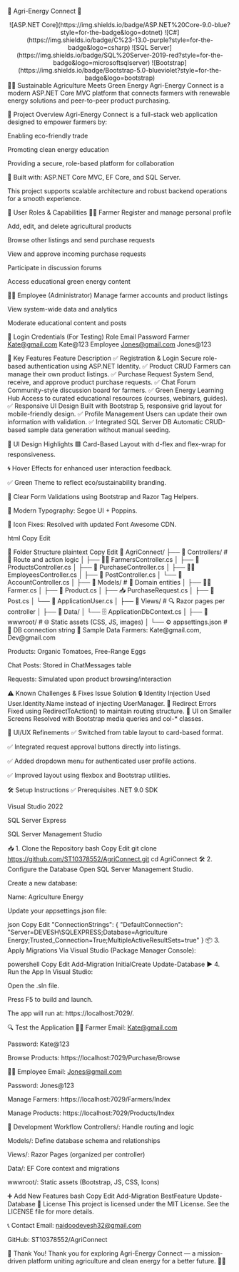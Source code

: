 🌱 Agri-Energy Connect 🔋
<div align="center"> ![ASP.NET Core](https://img.shields.io/badge/ASP.NET%20Core-9.0-blue?style=for-the-badge&logo=dotnet) ![C#](https://img.shields.io/badge/C%23-13.0-purple?style=for-the-badge&logo=csharp) ![SQL Server](https://img.shields.io/badge/SQL%20Server-2019-red?style=for-the-badge&logo=microsoftsqlserver) ![Bootstrap](https://img.shields.io/badge/Bootstrap-5.0-blueviolet?style=for-the-badge&logo=bootstrap) </div>
🧑‍🌾 Sustainable Agriculture Meets Green Energy
Agri-Energy Connect is a modern ASP.NET Core MVC platform that connects farmers with renewable energy solutions and peer-to-peer product purchasing.

🧾 Project Overview
Agri-Energy Connect is a full-stack web application designed to empower farmers by:

Enabling eco-friendly trade

Promoting clean energy education

Providing a secure, role-based platform for collaboration

🔧 Built with: ASP.NET Core MVC, EF Core, and SQL Server.

This project supports scalable architecture and robust backend operations for a smooth experience.

👥 User Roles & Capabilities
🧑‍🌾 Farmer
Register and manage personal profile

Add, edit, and delete agricultural products

Browse other listings and send purchase requests

View and approve incoming purchase requests

Participate in discussion forums

Access educational green energy content

👩‍💼 Employee (Administrator)
Manage farmer accounts and product listings

View system-wide data and analytics

Moderate educational content and posts

🔐 Login Credentials (For Testing)
Role	Email	Password
Farmer	Kate@gmail.com	Kate@123
Employee	Jones@gmail.com	Jones@123

🚀 Key Features
Feature	Description
✅ Registration & Login	Secure role-based authentication using ASP.NET Identity.
✅ Product CRUD	Farmers can manage their own product listings.
✅ Purchase Request System	Send, receive, and approve product purchase requests.
✅ Chat Forum	Community-style discussion board for farmers.
✅ Green Energy Learning Hub	Access to curated educational resources (courses, webinars, guides).
✅ Responsive UI Design	Built with Bootstrap 5, responsive grid layout for mobile-friendly design.
✅ Profile Management	Users can update their own information with validation.
✅ Integrated SQL Server DB	Automatic CRUD-based sample data generation without manual seeding.

🎨 UI Design Highlights
🟩 Card-Based Layout with d-flex and flex-wrap for responsiveness.

🌀 Hover Effects for enhanced user interaction feedback.

✅ Green Theme to reflect eco/sustainability branding.

📝 Clear Form Validations using Bootstrap and Razor Tag Helpers.

💎 Modern Typography: Segoe UI + Poppins.

🔧 Icon Fixes: Resolved with updated Font Awesome CDN.

html
Copy
Edit
<link rel="stylesheet" href="https://cdnjs.cloudflare.com/ajax/libs/font-awesome/6.5.0/css/all.min.css" />
📁 Folder Structure
plaintext
Copy
Edit
📁 AgriConnect/
├── 📂 Controllers/               # 🎯 Route and action logic
│   ├── 🧑‍🌾 FarmersController.cs
│   ├── 🍅 ProductsController.cs
│   ├── 🛒 PurchaseController.cs
│   ├── 👨‍💼 EmployeesController.cs
│   ├── 📝 PostController.cs
│   └── 🔐 AccountController.cs
│
├── 📂 Models/                    # 🧩 Domain entities
│   ├── 🧑‍🌾 Farmer.cs
│   ├── 🍅 Product.cs
│   ├── 📥 PurchaseRequest.cs
│   ├── 📝 Post.cs
│   └── 👤 ApplicationUser.cs
│
├── 📂 Views/                     # 🔍 Razor pages per controller
│
├── 📂 Data/
│   └── 🗄️ ApplicationDbContext.cs
│
├── 📂 wwwroot/                   # 🌐 Static assets (CSS, JS, images)
│
└── ⚙️ appsettings.json           # 🔗 DB connection string
🧪 Sample Data
Farmers: Kate@gmail.com, Dev@gmail.com

Products: Organic Tomatoes, Free-Range Eggs

Chat Posts: Stored in ChatMessages table

Requests: Simulated upon product browsing/interaction

⚠️ Known Challenges & Fixes
Issue	Solution
🔒 Identity Injection	Used User.Identity.Name instead of injecting UserManager<IdentityUser>.
🔁 Redirect Errors	Fixed using RedirectToAction() to maintain routing structure.
📱 UI on Smaller Screens	Resolved with Bootstrap media queries and col-* classes.

🔄 UI/UX Refinements
✅ Switched from table layout to card-based format.

✅ Integrated request approval buttons directly into listings.

✅ Added dropdown menu for authenticated user profile actions.

✅ Improved layout using flexbox and Bootstrap utilities.

🛠️ Setup Instructions
✅ Prerequisites
.NET 9.0 SDK

Visual Studio 2022

SQL Server Express

SQL Server Management Studio

📥 1. Clone the Repository
bash
Copy
Edit
git clone https://github.com/ST10378552/AgriConnect.git
cd AgriConnect
🛠️ 2. Configure the Database
Open SQL Server Management Studio.

Create a new database:

Name: Agriculture Energy

Update your appsettings.json file:

json
Copy
Edit
"ConnectionStrings": {
  "DefaultConnection": "Server=DEVESH\\SQLEXPRESS;Database=Agriculture Energy;Trusted_Connection=True;MultipleActiveResultSets=true"
}
📦 3. Apply Migrations
Via Visual Studio (Package Manager Console):

powershell
Copy
Edit
Add-Migration InitialCreate
Update-Database
▶️ 4. Run the App
In Visual Studio:

Open the .sln file.

Press F5 to build and launch.

The app will run at: https://localhost:7029/.

🔍 Test the Application
👩‍🌾 Farmer
Email: Kate@gmail.com

Password: Kate@123

Browse Products: https://localhost:7029/Purchase/Browse

👨‍💼 Employee
Email: Jones@gmail.com

Password: Jones@123

Manage Farmers: https://localhost:7029/Farmers/Index

Manage Products: https://localhost:7029/Products/Index

🧱 Development Workflow
Controllers/: Handle routing and logic

Models/: Define database schema and relationships

Views/: Razor Pages (organized per controller)

Data/: EF Core context and migrations

wwwroot/: Static assets (Bootstrap, JS, CSS, Icons)

➕ Add New Features
bash
Copy
Edit
Add-Migration BestFeature
Update-Database
📄 License
This project is licensed under the MIT License. See the LICENSE file for more details.

📞 Contact
Email: naidoodevesh32@gmail.com

GitHub: ST10378552/AgriConnect

🙌 Thank You!
Thank you for exploring Agri-Energy Connect — a mission-driven platform uniting agriculture and clean energy for a better future. 🌿🔋

